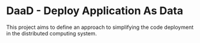 # DaaD - Deploy Application As Data

This project aims to define an approach to simplifying the code deployment in the distributed computing system. 
